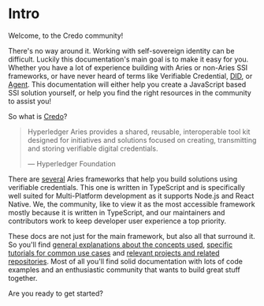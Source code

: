# Intro

Welcome, to the Credo community!

There's no way around it. Working with self-sovereign identity can be difficult. Luckily this documentation's main goal is to make it easy for you. Whether you have a lot of experience building with Aries or non-Aries SSI frameworks, or have never heard of terms like Verifiable Credential, [DID](./concepts/did-and-didcomm.md), or [Agent](./concepts/agents.md). This documentation will either help you create a JavaScript based SSI solution yourself, or help you find the right resources in the community to assist you!

So what is [Credo](https://github.com/hyperledger/aries-framework-javascript)?

> Hyperledger Aries provides a shared, reusable, interoperable tool kit designed for initiatives and solutions focused on creating, transmitting and storing verifiable digital credentials.
>
> — Hyperledger Foundation

There are [several](https://wiki.hyperledger.org/display/ARIES) Aries frameworks that help you build solutions using verifiable credentials. This one is written in TypeScript and is specifically well suited for Multi-Platform development as it supports Node.js and React Native. We, the community, like to view it as the most accessible framework mostly because it is written in TypeScript, and our maintainers and contributors work to keep developer user experience a top priority.

These docs are not just for the main framework, but also all that surround it. So you'll find [general explanations about the concepts used](./concepts/index.md), [specific tutorials for common use cases](./tutorials/index.md) and [relevant projects and related repositories](./ecosystem/index.md). Most of all you'll find solid documentation with lots of code examples and an enthusiastic community that wants to build great stuff together.

Are you ready to get started?
